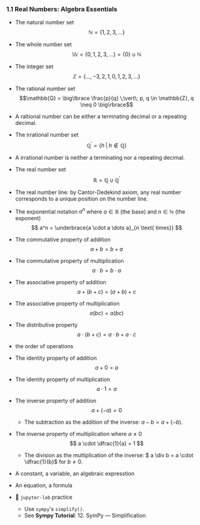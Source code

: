 ### 1.1 Real Numbers: Algebra Essentials

- The natural number set
$$\mathbb{N} = \lbrace 1, 2, 3,  \dots \rbrace$$

- The whole number set
$$\mathbb{W} = \lbrace 0, 1, 2, 3, \dots \rbrace = \lbrace 0 \rbrace \cup \mathbb{N}$$

- The integer set
$$\mathbb{Z} = \lbrace \dots, -3, 2, 1, 0, 1, 2, 3,  \dots \rbrace$$

- The rational number set
$$\mathbb{Q} = \big\lbrace \frac{p}{q} \;\vert\; p, q \in \mathbb{Z}, q \neq 0 \big\rbrace$$

- A raltional number can be either a termnating decimal or a repeating decimal.

- The irrational number set
$$\mathbb{Q}^{\prime} = \lbrace h \;\vert\; h \not\in \mathbb{Q} \rbrace$$

- A irrational number is neither a terminating nor a repeating decimal.

- The real number set
$$\mathbb{R} = \mathbb{Q} \cup \mathbb{Q}^{\prime}$$

- The real number line: by Cantor-Dedekind axiom, any real number corresponds to a unique position on the number line. 

- The exponential notation $a^n$ where $a \in \mathbb{R}$ (the base) and $n \in \mathbb{N}$ (the exponent)
$$ a^n = \underbrace{a \cdot a \dots a}_{n \text{ times}} $$

- The commutative property of addition
$$ a + b = b + a $$

- The commutative property of multiplication
$$ a \cdot b = b \cdot a $$

- The associative property of addition
$$ a + (b + c) = (a + b) + c $$

- The associative property of multiplication
$$ a (b c) = a (b c) $$

- The distributive property
$$ a \cdot (b + c) = a \cdot b + a \cdot c $$

- the order of operations

- The identity property of addition
$$ a + 0 = a $$

- The identity property of multiplication
$$ a \cdot 1 = a $$

- The inverse property of addition
$$ a + (-a) = 0 $$
    - The subtraction as the addition of the inverse: $a - b = a + (-b)$.

- The inverse property of multiplication where $a \neq 0$
$$ a \cdot \dfrac{1}{a} = 1 $$
    - The division as the multiplication of the inverse: $ a \div b = a \cdot \dfrac{1}{b}$ for $b \neq 0$. 

- A constant, a variable, an algebraic expresstion 

- An equation, a formula

- 🎯 `jupyter-lab` practice
    - Use `sympy`'s `simplify()`.
    - See **Sympy Tutorial**: 12. SymPy ― Simplification 
